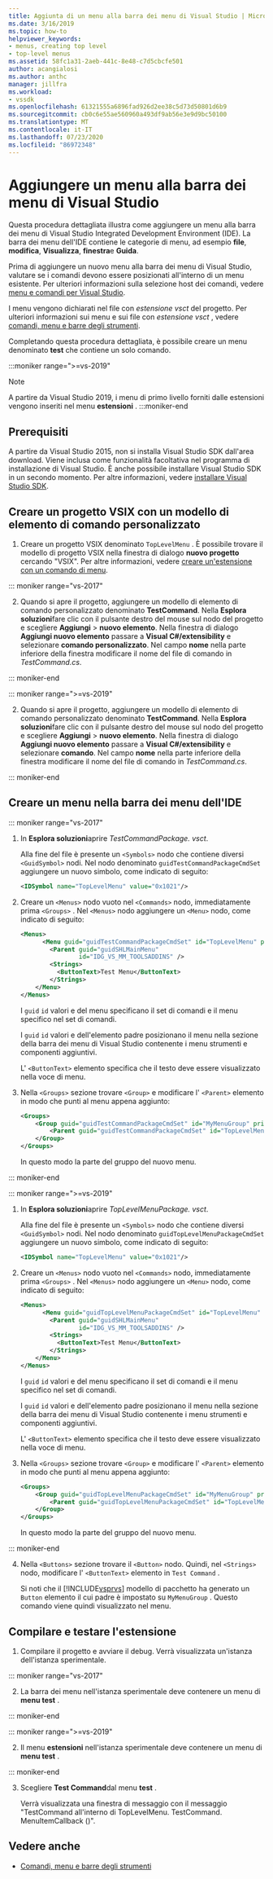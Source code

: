 ```yaml
---
title: Aggiunta di un menu alla barra dei menu di Visual Studio | Microsoft Docs
ms.date: 3/16/2019
ms.topic: how-to
helpviewer_keywords:
- menus, creating top level
- top-level menus
ms.assetid: 58fc1a31-2aeb-441c-8e48-c7d5cbcfe501
author: acangialosi
ms.author: anthc
manager: jillfra
ms.workload:
- vssdk
ms.openlocfilehash: 61321555a6896fad926d2ee38c5d73d50801d6b9
ms.sourcegitcommit: cb0c6e55ae560960a493df9ab56e3e9d9bc50100
ms.translationtype: MT
ms.contentlocale: it-IT
ms.lasthandoff: 07/23/2020
ms.locfileid: "86972348"
---
```

# <a name="add-a-menu-to-the-visual-studio-menu-bar"></a>Aggiungere un menu alla barra dei menu di Visual Studio

Questa procedura dettagliata illustra come aggiungere un menu alla barra dei menu di Visual Studio Integrated Development Environment (IDE). La barra dei menu dell'IDE contiene le categorie di menu, ad esempio **file**, **modifica**, **Visualizza**, **finestra**e **Guida**.

Prima di aggiungere un nuovo menu alla barra dei menu di Visual Studio, valutare se i comandi devono essere posizionati all'interno di un menu esistente. Per ulteriori informazioni sulla selezione host dei comandi, vedere [menu e comandi per Visual Studio](../extensibility/ux-guidelines/menus-and-commands-for-visual-studio.md).

I menu vengono dichiarati nel file con *estensione vsct* del progetto. Per ulteriori informazioni sui menu e sui file con *estensione vsct* , vedere [comandi, menu e barre degli strumenti](../extensibility/internals/commands-menus-and-toolbars.md).

Completando questa procedura dettagliata, è possibile creare un menu denominato **test** che contiene un solo comando.

:::moniker range=">=vs-2019"
> [!NOTE]
> A partire da Visual Studio 2019, i menu di primo livello forniti dalle estensioni vengono inseriti nel menu **estensioni** .
:::moniker-end

## <a name="prerequisites"></a>Prerequisiti

A partire da Visual Studio 2015, non si installa Visual Studio SDK dall'area download. Viene inclusa come funzionalità facoltativa nel programma di installazione di Visual Studio. È anche possibile installare Visual Studio SDK in un secondo momento. Per altre informazioni, vedere [installare Visual Studio SDK](../extensibility/installing-the-visual-studio-sdk.md).

## <a name="create-a-vsix-project-that-has-a-custom-command-item-template"></a>Creare un progetto VSIX con un modello di elemento di comando personalizzato

1. Creare un progetto VSIX denominato `TopLevelMenu` . È possibile trovare il modello di progetto VSIX nella finestra di dialogo **nuovo progetto** cercando "VSIX".  Per altre informazioni, vedere [creare un'estensione con un comando di menu](../extensibility/creating-an-extension-with-a-menu-command.md).

::: moniker range="vs-2017"

2. Quando si apre il progetto, aggiungere un modello di elemento di comando personalizzato denominato **TestCommand**. Nella **Esplora soluzioni**fare clic con il pulsante destro del mouse sul nodo del progetto e scegliere **Aggiungi**  >   **nuovo elemento**. Nella finestra di dialogo **Aggiungi nuovo elemento** passare a **Visual C#/extensibility** e selezionare **comando personalizzato**. Nel campo **nome** nella parte inferiore della finestra modificare il nome del file di comando in *TestCommand.cs*.

::: moniker-end

::: moniker range=">=vs-2019"

2. Quando si apre il progetto, aggiungere un modello di elemento di comando personalizzato denominato **TestCommand**. Nella **Esplora soluzioni**fare clic con il pulsante destro del mouse sul nodo del progetto e scegliere **Aggiungi**  >   **nuovo elemento**. Nella finestra di dialogo **Aggiungi nuovo elemento** passare a **Visual C#/extensibility** e selezionare **comando**. Nel campo **nome** nella parte inferiore della finestra modificare il nome del file di comando in *TestCommand.cs*.

::: moniker-end

## <a name="create-a-menu-on-the-ide-menu-bar"></a>Creare un menu nella barra dei menu dell'IDE

::: moniker range="vs-2017"

1. In **Esplora soluzioni**aprire *TestCommandPackage. vsct*.

    Alla fine del file è presente un `<Symbols>` nodo che contiene diversi `<GuidSymbol>` nodi. Nel nodo denominato `guidTestCommandPackageCmdSet` aggiungere un nuovo simbolo, come indicato di seguito:

   ```xml
   <IDSymbol name="TopLevelMenu" value="0x1021"/>
   ```

2. Creare un `<Menus>` nodo vuoto nel `<Commands>` nodo, immediatamente prima `<Groups>` . Nel `<Menus>` nodo aggiungere un `<Menu>` nodo, come indicato di seguito:

   ```xml
   <Menus>
         <Menu guid="guidTestCommandPackageCmdSet" id="TopLevelMenu" priority="0x700" type="Menu">
           <Parent guid="guidSHLMainMenu"
                   id="IDG_VS_MM_TOOLSADDINS" />
           <Strings>
             <ButtonText>Test Menu</ButtonText>
           </Strings>
       </Menu>
   </Menus>
   ```

    I `guid` `id` valori e del menu specificano il set di comandi e il menu specifico nel set di comandi.

    I `guid` `id` valori e dell'elemento padre posizionano il menu nella sezione della barra dei menu di Visual Studio contenente i menu strumenti e componenti aggiuntivi.

    L' `<ButtonText>` elemento specifica che il testo deve essere visualizzato nella voce di menu.

3. Nella `<Groups>` sezione trovare `<Group>` e modificare l' `<Parent>` elemento in modo che punti al menu appena aggiunto:

   ```xml
   <Groups>
       <Group guid="guidTestCommandPackageCmdSet" id="MyMenuGroup" priority="0x0600">
           <Parent guid="guidTestCommandPackageCmdSet" id="TopLevelMenu"/>
       </Group>
   </Groups>
   ```

    In questo modo la parte del gruppo del nuovo menu.

::: moniker-end

::: moniker range=">=vs-2019"

1. In **Esplora soluzioni**aprire *TopLevelMenuPackage. vsct*.

    Alla fine del file è presente un `<Symbols>` nodo che contiene diversi `<GuidSymbol>` nodi. Nel nodo denominato `guidTopLevelMenuPackageCmdSet` aggiungere un nuovo simbolo, come indicato di seguito:

   ```xml
   <IDSymbol name="TopLevelMenu" value="0x1021"/>
   ```

2. Creare un `<Menus>` nodo vuoto nel `<Commands>` nodo, immediatamente prima `<Groups>` . Nel `<Menus>` nodo aggiungere un `<Menu>` nodo, come indicato di seguito:

   ```xml
   <Menus>
         <Menu guid="guidTopLevelMenuPackageCmdSet" id="TopLevelMenu" priority="0x700" type="Menu">
           <Parent guid="guidSHLMainMenu"
                   id="IDG_VS_MM_TOOLSADDINS" />
           <Strings>
             <ButtonText>Test Menu</ButtonText>
           </Strings>
       </Menu>
   </Menus>
   ```

    I `guid` `id` valori e del menu specificano il set di comandi e il menu specifico nel set di comandi.

    I `guid` `id` valori e dell'elemento padre posizionano il menu nella sezione della barra dei menu di Visual Studio contenente i menu strumenti e componenti aggiuntivi.

    L' `<ButtonText>` elemento specifica che il testo deve essere visualizzato nella voce di menu.

3. Nella `<Groups>` sezione trovare `<Group>` e modificare l' `<Parent>` elemento in modo che punti al menu appena aggiunto:

   ```xml
   <Groups>
       <Group guid="guidTopLevelMenuPackageCmdSet" id="MyMenuGroup" priority="0x0600">
           <Parent guid="guidTopLevelMenuPackageCmdSet" id="TopLevelMenu"/>
       </Group>
   </Groups>
   ```

    In questo modo la parte del gruppo del nuovo menu.

::: moniker-end

4. Nella `<Buttons>` sezione trovare il `<Button>` nodo. Quindi, nel `<Strings>` nodo, modificare l' `<ButtonText>` elemento in `Test Command` .

    Si noti che il [!INCLUDE[vsprvs](../code-quality/includes/vsprvs_md.md)] modello di pacchetto ha generato un `Button` elemento il cui padre è impostato su `MyMenuGroup` . Questo comando viene quindi visualizzato nel menu.

## <a name="build-and-test-the-extension"></a>Compilare e testare l'estensione

1. Compilare il progetto e avviare il debug. Verrà visualizzata un'istanza dell'istanza sperimentale.

::: moniker range="vs-2017"

2. La barra dei menu nell'istanza sperimentale deve contenere un menu di **menu test** .

::: moniker-end

::: moniker range=">=vs-2019"

2. Il menu **estensioni** nell'istanza sperimentale deve contenere un menu di **menu test** .

::: moniker-end

3. Scegliere **Test Command**dal menu **test** .

    Verrà visualizzata una finestra di messaggio con il messaggio "TestCommand all'interno di TopLevelMenu. TestCommand. MenuItemCallback ()".

## <a name="see-also"></a>Vedere anche

- [Comandi, menu e barre degli strumenti](../extensibility/internals/commands-menus-and-toolbars.md)
